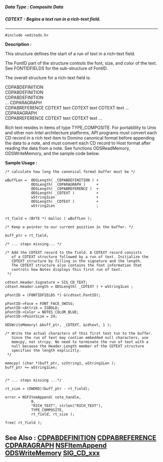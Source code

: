 ##### Data Type : Composite Data
##### CDTEXT - Begins a text run in a rich-text field.
---
```
#include <editods.h>
```
**Description :**

This structure defines the start of a run of text in a rich-text field. 

The FontID part of the structure controls the font, size, and color of the 
text. See FONTIDFIELDS for the sub-structure of FontID.

The overall structure for a rich-text field is:

CDPABDEFINITION    
CDPABDEFINITION    
CDPABDEFINITION    
...
CDPARAGRAPH   
CDPABREFERENCE
CDTEXT
text 
CDTEXT 
text
CDTEXT 
text
...
CDPARAGRAPH   
CDPABREFERENCE
CDTEXT
text 
CDTEXT 
text
...


Rich text resides in items of type TYPE_COMPOSITE.  For portablility to Unix 
and other non-Intel architecture platforms, API programs must convert each CD 
record in a rich text item to Domino canonical format before appending the data 
to a note, and must convert each CD record to Host format after reading the 
data from a note. See functions ODSReadMemory, ODSWriteMemory, and the sample 
code below.

**Sample Usage :**
```
/* calculate how long the canonical format buffer must be */   

wBuffLen =  ODSLength( _CDPABDEFINITION ) + 
            ODSLength( _CDPARAGRAPH )     + 
            ODSLength( _CDPABREFERENCE )  +
            ODSLength( _CDTEXT )          +
            wString1Len                   +
            ODSLength( _CDTEXT )          +
            wString2Len                   ;
    

rt_field = (BYTE *) malloc ( wBuffLen );

/* Keep a pointer to our current position in the buffer. */
              
buff_ptr = rt_field;
              
/* ... steps missing... */

/* Add the CDTEXT record to the field. A CDTEXT record consists
   of a CDTEXT structure followed by a run of text. Initialize the
   CDTEXT structure by filling in the signature and the length. 
   The CDTEXT structure also contains the font information that
   controls how Notes displays this first run of text. 
 */

cdtext.Header.Signature = SIG_CD_TEXT;
cdtext.Header.Length = ODSLength( _CDTEXT ) + wString1Len ;

pFontID = (FONTIDFIELDS *) &(cdtext.FontID);
  
pFontID->Face = FONT_FACE_SWISS;
pFontID->Attrib = ISBOLD;
pFontID->Color = NOTES_COLOR_BLUE;
pFontID->PointSize = 24;

ODSWriteMemory( &buff_ptr, _CDTEXT, &cdtext, 1 );

/* Write the actual characters of this first text tun to the buffer. 
   Since the run of text may contian embedded null characters, use 
   memcpy, not strcpy. No need to terminate the run of text with a 
   null because the Header.Length member of the CDTEXT structure 
   specifies the length explicitly.
 */

memcpy( (char *)buff_ptr, szString1, wString1Len );
buff_ptr += wString1Len;
    

/* ... steps missing ...*/

rt_size = (DWORD)(buff_ptr - rt_field);

error = NSFItemAppend( note_handle,
            0,
            "RICH_TEXT", strlen("RICH_TEXT"),
            TYPE_COMPOSITE,
            rt_field, rt_size );

free( rt_field );
```
**See Also :**
[CDPABDEFINITION](/reference/Data/CDPABDEFINITION)
[CDPABREFERENCE](/reference/Data/CDPABREFERENCE)
[CDPARAGRAPH](/reference/Data/CDPARAGRAPH)
[NSFItemAppend](/reference/Func/NSFItemAppend)
[ODSWriteMemory](/reference/Func/ODSWriteMemory)
[SIG_CD_xxx](/reference/Symb/SIG_CD_xxx)
---
